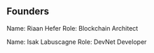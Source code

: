 ## Founders

Name: Riaan Hefer
Role: Blockchain Architect 

Name: Isak Labuscagne
Role: DevNet Developer

